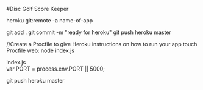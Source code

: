 #Disc Golf Score Keeper

heroku git:remote -a name-of-app

git add .
git commit -m "ready for heroku"
git push heroku master

//Create a Procfile to give Heroku instructions on how to run your app
touch Procfile
    web: node index.js

index.js  
    var PORT = process.env.PORT || 5000;

git push heroku master
